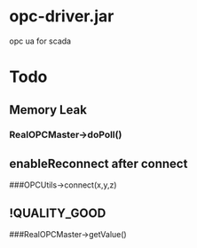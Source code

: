 # opc-driver.jar
opc ua for scada

# Todo
## Memory Leak
### RealOPCMaster->doPoll() 

## enableReconnect after connect
###OPCUtils->connect(x,y,z)

## !QUALITY_GOOD 
###RealOPCMaster->getValue()
